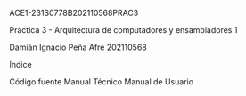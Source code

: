 ACE1-231S0778B202110568PRAC3

Práctica 3 - Arquitectura de computadores y ensambladores 1

Damián Ignacio Peña Afre 202110568

Índice

Código fuente
Manual Técnico
Manual de Usuario
